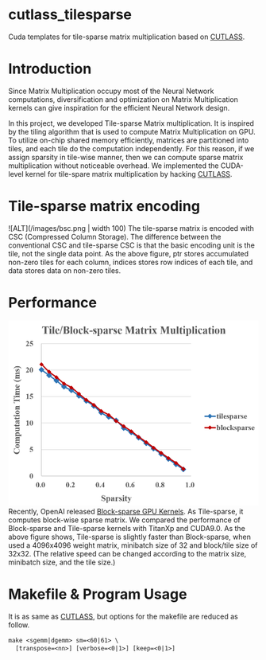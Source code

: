 # cutlass_tilesparse
Cuda templates for tile-sparse matrix multiplication based on [CUTLASS](https://github.com/NVIDIA/cutlass).


# Introduction
Since Matrix Multiplication occupy most of the Neural Network computations, diversification and optimization on Matrix Multiplication kernels can give inspiration for the efficient Neural Network design.

In this project, we developed Tile-sparse Matrix multiplication. It is inspired by the tiling algorithm that is used to compute Matrix Multiplication on GPU. To utilize on-chip shared memory efficiently, matrices are partitioned into tiles, and each tile do the computation independently. For this reason, if we assign sparsity in tile-wise manner, then we can compute sparse matrix multiplication without noticeable overhead. We implemented the CUDA-level kernel for tile-spare matrix multiplication by hacking [CUTLASS](https://github.com/NVIDIA/cutlass).


# Tile-sparse matrix encoding
![ALT](/images/bsc.png | width 100)
The tile-sparse matrix is encoded with CSC (Compressed Column Storage). The difference between the conventional CSC and tile-sparse CSC is that the basic encoding unit is the tile, not the single data point.
As the above figure, ptr stores accumulated non-zero tiles for each column, indices stores row indices of each tile, and data stores data on non-zero tiles.


# Performance
![ALT](/images/performance.png "Tile-sparse performance comparison with Block-sparse on Matrix Multiplication. The weight matrix size is 4096x4096, and the minibatch is size of 32. The size of block/tile is 32x32.")
Recently, OpenAI released [Block-sparse GPU Kernels](https://github.com/openai/blocksparse). As Tile-sparse, it computes block-wise sparse matrix. We compared the performance of Block-sparse and Tile-sparse kernels with TitanXp and CUDA9.0. As the above figure shows, Tile-sparse is slightly faster than Block-sparse, when used a 4096x4096 weight matrix, minibatch size of 32 and block/tile size of 32x32. (The relative speed can be changed according to the matrix size, minibatch size, and the tile size.)


# Makefile & Program Usage
It is as same as [CUTLASS](https://github.com/NVIDIA/cutlass), but options for the makefile are reduced as follow.

    make <sgemm|dgemm> sm=<60|61> \
      [transpose=<nn>] [verbose=<0|1>] [keep=<0|1>]
